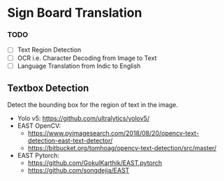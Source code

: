 # Sign Board Translation

### TODO

- [ ] Text Region Detection
- [ ] OCR i.e. Character Decoding from Image to Text
- [ ] Language Translation from Indic to English

## Textbox Detection

Detect the bounding box for the region of text in the image.

- Yolo v5: https://github.com/ultralytics/yolov5/
- EAST OpenCV: 
    - https://www.pyimagesearch.com/2018/08/20/opencv-text-detection-east-text-detector/
    - https://bitbucket.org/tomhoag/opencv-text-detection/src/master/
- EAST Pytorch: 
    - https://github.com/GokulKarthik/EAST.pytorch
    - https://github.com/songdejia/EAST